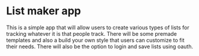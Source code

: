 # List maker app

This is a simple app that will allow users to create various types of lists for tracking whatever it is that people track. There will be some premade templates and also a build your own style that users can customize to fit their needs. There will also be the option to login and save lists using oauth.
